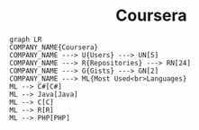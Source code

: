 <h1 align="center">Coursera</h1>

```mermaid
graph LR
COMPANY_NAME{Coursera}
COMPANY_NAME ---> U{Users} ---> UN[5]
COMPANY_NAME ---> R{Repositories} ---> RN[24]
COMPANY_NAME ---> G{Gists} ---> GN[2]
COMPANY_NAME ---> ML{Most Used<br>Languages}
ML --> C#[C#]
ML --> Java[Java]
ML --> C[C]
ML --> R[R]
ML --> PHP[PHP]
```
